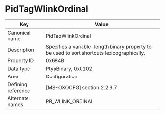 # PidTagWlinkOrdinal

| Key | Value |
|---|---|
| Canonical name | PidTagWlinkOrdinal |
| Description | Specifies a variable-length binary property to be used to sort shortcuts lexicographically. |
| Property ID | 0x684B |
| Data type | PtypBinary, 0x0102 |
| Area | Configuration |
| Defining reference | [MS-OXOCFG] section 2.2.9.7 |
| Alternate names | PR_WLINK_ORDINAL |
